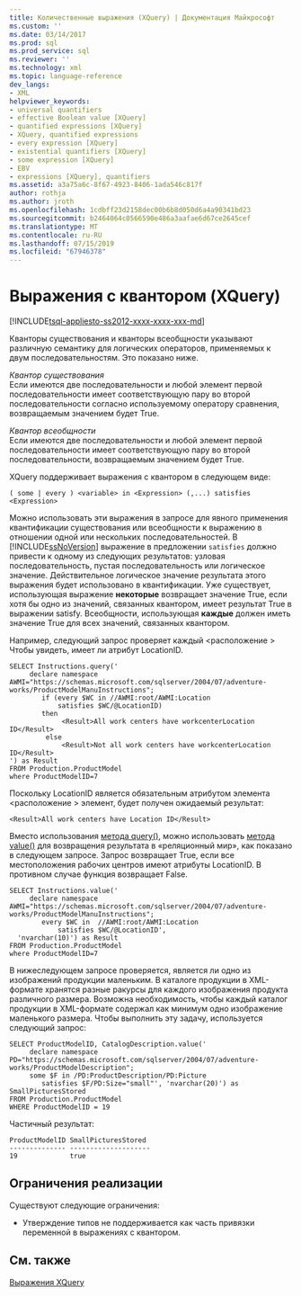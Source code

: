 ```yaml
---
title: Количественные выражения (XQuery) | Документация Майкрософт
ms.custom: ''
ms.date: 03/14/2017
ms.prod: sql
ms.prod_service: sql
ms.reviewer: ''
ms.technology: xml
ms.topic: language-reference
dev_langs:
- XML
helpviewer_keywords:
- universal quantifiers
- effective Boolean value [XQuery]
- quantified expressions [XQuery]
- XQuery, quantified expressions
- every expression [XQuery]
- existential quantifiers [XQuery]
- some expression [XQuery]
- EBV
- expressions [XQuery], quantifiers
ms.assetid: a3a75a6c-8f67-4923-8406-1ada546c817f
author: rothja
ms.author: jroth
ms.openlocfilehash: 1cdbff23d2158dec00b6b8d050d6a4a90341bd23
ms.sourcegitcommit: b2464064c0566590e486a3aafae6d67ce2645cef
ms.translationtype: MT
ms.contentlocale: ru-RU
ms.lasthandoff: 07/15/2019
ms.locfileid: "67946378"
---
```

# <a name="quantified-expressions-xquery"></a>Выражения с квантором (XQuery)
[!INCLUDE[tsql-appliesto-ss2012-xxxx-xxxx-xxx-md](../includes/tsql-appliesto-ss2012-xxxx-xxxx-xxx-md.md)]

  Кванторы существования и кванторы всеобщности указывают различную семантику для логических операторов, применяемых к двум последовательностям. Это показано ниже.  
  
 *Квантор существования*  
 Если имеются две последовательности и любой элемент первой последовательности имеет соответствующую пару во второй последовательности согласно используемому оператору сравнения, возвращаемым значением будет True.  
  
 *Квантор всеобщности*  
 Если имеются две последовательности и любой элемент первой последовательности имеет соответствующую пару во второй последовательности, возвращаемым значением будет True.  
  
 XQuery поддерживает выражения с квантором в следующем виде:  
  
```  
( some | every ) <variable> in <Expression> (,...) satisfies <Expression>  
```  
  
 Можно использовать эти выражения в запросе для явного применения квантификации существования или всеобщности к выражению в отношении одной или нескольких последовательностей. В [!INCLUDE[ssNoVersion](../includes/ssnoversion-md.md)] выражение в предложении `satisfies` должно привести к одному из следующих результатов: узловая последовательность, пустая последовательность или логическое значение. Действительное логическое значение результата этого выражения будет использовано в квантификации. Уже существует, использующая выражение **некоторые** возвращает значение True, если хотя бы одно из значений, связанных квантором, имеет результат True в выражении satisfy. Всеобщности, использующая **каждые** должен иметь значение True для всех значений, связанных квантором.  
  
 Например, следующий запрос проверяет каждый \<расположение > Чтобы увидеть, имеет ли атрибут LocationID.  
  
```  
SELECT Instructions.query('  
     declare namespace AWMI="https://schemas.microsoft.com/sqlserver/2004/07/adventure-works/ProductModelManuInstructions";  
        if (every $WC in //AWMI:root/AWMI:Location   
            satisfies $WC/@LocationID)  
        then  
             <Result>All work centers have workcenterLocation ID</Result>  
         else  
             <Result>Not all work centers have workcenterLocation ID</Result>  
') as Result  
FROM Production.ProductModel  
where ProductModelID=7  
```  
  
 Поскольку LocationID является обязательным атрибутом элемента \<расположение > элемент, будет получен ожидаемый результат:  
  
```  
<Result>All work centers have Location ID</Result>   
```  
  
 Вместо использования [метода query()](../t-sql/xml/query-method-xml-data-type.md), можно использовать [метода value()](../t-sql/xml/value-method-xml-data-type.md) для возвращения результата в «реляционный мир», как показано в следующем запросе. Запрос возвращает True, если все местоположения рабочих центров имеют атрибуты LocationID. В противном случае функция возвращает False.  
  
```  
SELECT Instructions.value('  
     declare namespace AWMI="https://schemas.microsoft.com/sqlserver/2004/07/adventure-works/ProductModelManuInstructions";  
        every $WC in  //AWMI:root/AWMI:Location   
            satisfies $WC/@LocationID',   
  'nvarchar(10)') as Result  
FROM Production.ProductModel  
where ProductModelID=7  
```  
  
 В нижеследующем запросе проверяется, является ли одно из изображений продукции маленьким. В каталоге продукции в XML-формате хранятся разные ракурсы для каждого изображения продукта различного размера. Возможна необходимость, чтобы каждый каталог продукции в XML-формате содержал как минимум одно изображение маленького размера. Чтобы выполнить эту задачу, используется следующий запрос:  
  
```  
SELECT ProductModelID, CatalogDescription.value('  
     declare namespace PD="https://schemas.microsoft.com/sqlserver/2004/07/adventure-works/ProductModelDescription";  
     some $F in /PD:ProductDescription/PD:Picture  
        satisfies $F/PD:Size="small"', 'nvarchar(20)') as SmallPicturesStored  
FROM Production.ProductModel  
WHERE ProductModelID = 19  
```  
  
 Частичный результат:  
  
```  
ProductModelID SmallPicturesStored   
-------------- --------------------  
19             true        
```  
  
## <a name="implementation-limitations"></a>Ограничения реализации  
 Существуют следующие ограничения:  
  
-   Утверждение типов не поддерживается как часть привязки переменной в выражениях с квантором.  
  
## <a name="see-also"></a>См. также  
 [Выражения XQuery](../xquery/xquery-expressions.md)  
  
  
